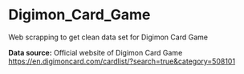 # Digimon_Card_Game
Web scrapping to get clean data set for Digimon Card Game 

**Data source:** Official website of Digimon Card Game 
https://en.digimoncard.com/cardlist/?search=true&category=508101
